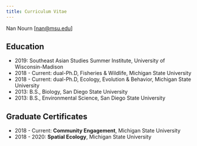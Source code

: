 ```yaml
---
title: Curriculum Vitae
---
```

Nan Nourn [[nan@msu.edu](mailto:nan@msu.edu)]


## Education
- 2019: Southeast Asian Studies Summer Institute, University of Wisconsin-Madison
- 2018 - Current: dual-Ph.D, Fisheries & Wildlife, Michigan State University
- 2018 - Current: dual-Ph.D, Ecology, Evolution & Behavior, Michigan State University
- 2013: B.S., Biology, San Diego State University
- 2013: B.S., Environmental Science, San Diego State University

## Graduate Certificates
- 2018 - Current: **Community Engagement**, Michigan State University
- 2018 - 2020: **Spatial Ecology**, Michigan State University

